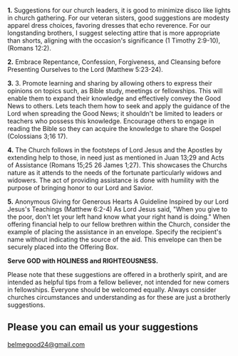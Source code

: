 **1.** Suggestions for our church leaders, it is good to minimize disco like lights in church gathering. For our veteran sisters, good suggestions are modesty apparel dress choices, favoring dresses that echo reverence. For our longstanding brothers, I suggest selecting attire that is more appropriate than shorts, aligning with the occasion's significance (1 Timothy 2:9-10), (Romans 12:2).

**2.** 
Embrace Repentance, Confession, Forgiveness, and Cleansing before Presenting Ourselves to the Lord (Matthew 5:23-24).

**3.**
3. Promote learning and sharing by allowing others to express their opinions on topics such, as Bible study, meetings or fellowships. This will enable them to expand their knowledge and effectively convey the Good News to others. Lets teach them how to seek and apply the guidance of the Lord when spreading the Good News; it shouldn't be limited to leaders or teachers who possess this knowledge. Encourage others to engage in reading the Bible so they can acquire the knowledge to share the Gospel (Colossians 3;16 17).

**4.**
The Church follows in the footsteps of Lord Jesus and the Apostles by extending help to those, in need just as mentioned in Juan 13;29 and Acts of Assistance (Romans 15;25 26 James 1;27). This showcases the Churchs nature as it attends to the needs of the fortunate particularly widows and widowers. The act of providing assistance is done with humility with the purpose of bringing honor to our Lord and Savior.

**5.**
Anonymous Giving for Generous Hearts
A Guideline Inspired by our Lord Jesus's Teachings (Matthew 6:2-4)
As Lord Jesus said, "When you give to the poor, don't let your left hand know what your right hand is doing." When offering financial help to our fellow brethren within the Church, consider the example of placing the assistance in an envelope. Specify the recipient's name without indicating the source of the aid. This envelope can then be securely placed into the Offering Box.

**Serve GOD with HOLINESS and RIGHTEOUSNESS.**

Please note that these suggestions are offered in a brotherly spirit, and are intended as helpful tips from a fellow believer, not intended for new comers in fellowships. Everyone should be welcomed equally. Always consider churches circumstances and understanding as for these are just a brotherly suggestions.

## Please you can email us your suggestions
[belmegood24@gmail.com](belmegood24@gmail.com)

